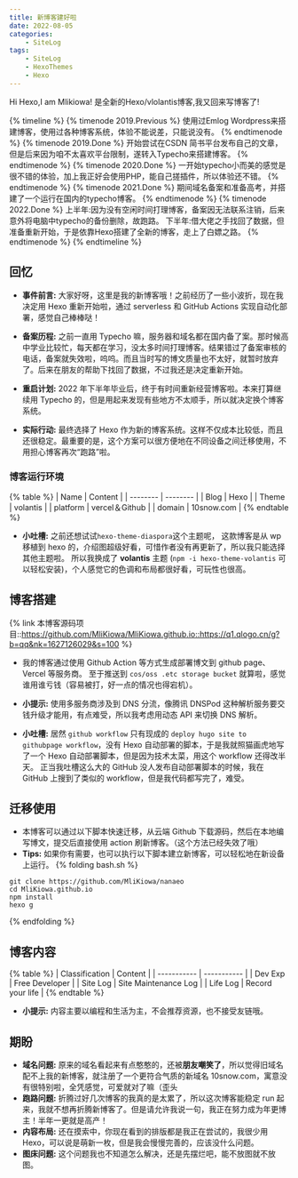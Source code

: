 ```yaml
---
title: 新博客建好啦
date: 2022-08-05
categories:
    - SiteLog
tags:
    - SiteLog
    - HexoThemes
    - Hexo
---
```

Hi Hexo,I am Mlikiowa!
是全新的Hexo/vlolantis博客,我又回来写博客了!
<!-- more -->
{% timeline %}
{% timenode 2019.Previous %}
使用过Emlog Wordpress来搭建博客，使用过各种博客系统，体验不能说差，只能说没有。
{% endtimenode %}
{% timenode 2019.Done %}
开始尝试在CSDN 简书平台发布自己的文章，但是后来因为咱不太喜欢平台限制，遂转入Typecho来搭建博客。
{% endtimenode %}
{% timenode 2020.Done %}
一开始typecho小而美的感觉是很不错的体验，加上我正好会使用PHP，能自己搓插件，所以体验还不错。
{% endtimenode %}
{% timenode 2021.Done %}
期间域名备案和准备高考，并搭建了一个运行在国内的typecho博客。
{% endtimenode %}
{% timenode 2022.Done  %}
上半年:因为没有空闲时间打理博客，备案因无法联系注销，后来意外将电脑中typecho的备份删除，故跑路。
下半年:借大佬之手找回了数据，但准备重新开始，于是依靠Hexo搭建了全新的博客，走上了白嫖之路。
{% endtimenode %}
{% endtimeline %}
## 回忆

* **事件前言:** 大家好呀，这里是我的新博客哦！之前经历了一些小波折，现在我决定用 Hexo 重新开始啦，通过 serverless 和 GitHub Actions 实现自动化部署，感觉自己棒棒哒！

* **备案历程:** 之前一直用 Typecho 嘛，服务器和域名都在国内备了案。那时候高中学业比较忙，每天都在学习，没太多时间打理博客。结果错过了备案审核的电话，备案就失效啦，呜呜。而且当时写的博文质量也不太好，就暂时放弃了。后来在朋友的帮助下找回了数据，不过我还是决定重新开始。

* **重启计划:** 2022 年下半年毕业后，终于有时间重新经营博客啦。本来打算继续用 Typecho 的，但是用起来发现有些地方不太顺手，所以就决定换个博客系统。

* **实际行动:** 最终选择了 Hexo 作为新的博客系统。这样不仅成本比较低，而且还很稳定。最重要的是，这个方案可以很方便地在不同设备之间迁移使用，不用担心博客再次“跑路”啦。

### 博客运行环境
{% table %}
| Name | Content |
| -------- | -------- |
| Blog | Hexo |
| Theme | volantis |
| platform | vercel＆Github |
| domain | 10snow.com |
{% endtable %}

* **小吐槽:** 之前还想试试`hexo-theme-diaspora`这个主题呢，
这款博客是从 wp 移植到 hexo 的，介绍图超级好看，可惜作者没有再更新了，所以我只能选择其他主题啦。
所以我换成了 **volantis** 主题 (`npm -i hexo-theme-volantis` 可以轻松安装)，个人感觉它的色调和布局都很好看，可玩性也很高。

## 博客搭建
{% link 本博客源码项目::https://github.com/MliKiowa/MliKiowa.github.io::https://q1.qlogo.cn/g?b=qq&nk=1627126029&s=100 %}
* 我的博客通过使用 Github Action 等方式生成部署博文到 github page、Vercel 等服务商。
至于推送到 `cos/oss .etc storage bucket` 就算啦，感觉谁用谁亏钱（容易被打，好一点的情况也得宕机）。

* **小提示:** 使用多服务商涉及到 DNS 分流，像腾讯 DNSPod 这种解析服务要交钱升级才能用，有点难受，所以我考虑用动态 API 来切换 DNS 解析。
* **小吐槽:** 居然 `github workflow` 只有现成的 `deploy hugo site to githubpage workflow`，没有 Hexo 自动部署的脚本，于是我就照猫画虎地写了一个 Hexo 自动部署脚本，但是因为技术太菜，用这个 workflow 还得改半天。
正当我吐槽这么大的 GitHub 没人发布自动部署脚本的时候，我在 GitHub 上搜到了类似的 workflow，但是我代码都写完了，难受。

## 迁移使用
* 本博客可以通过以下脚本快速迁移，从云端 Github 下载源码，然后在本地编写博文，提交后直接使用 action 刷新博客。（这个方法已经失效了哦）
* **Tips:** 如果你有需要，也可以执行以下脚本建立新博客，可以轻松地在新设备上运行。
{% folding bash.sh %}
```
git clone https://github.com/MliKiowa/nanaeo
cd MliKiowa.github.io
npm install
hexo g
```
{% endfolding %}

## 博客内容
{% table %}
| Classification | Content |
| ----------- | ----------- |
| Dev Exp | Free Developer |
| Site Log | Site Maintenance Log |
| Life Log | Record your life  |
{% endtable %}

* **小提示:** 内容主要以编程和生活为主，不会推荐资源，也不接受友链哦。

## 期盼
* **域名问题:** 原来的域名看起来有点憨憨的，还被**朋友嘲笑了**，所以觉得旧域名配不上我的新博客，就注册了一个更符合气质的新域名 10snow.com，寓意没有很特别啦，全凭感觉，可爱就对了嘛（歪头
* **跑路问题:** 折腾过好几次博客的我真的是太累了，所以这次博客能稳定 run 起来，我就不想再折腾新博客了。但是请允许我说一句，我正在努力成为年更博主！半年一更就是高产！
* **内容布局:** 还在摸索中，你现在看到的排版都是我正在尝试的，我很少用 Hexo，可以说是萌新一枚，但是我会慢慢完善的，应该没什么问题。
* **图床问题:** 这个问题我也不知道怎么解决，还是先摆烂吧，能不放图就不放图。